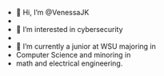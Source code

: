 - 👋 Hi, I’m @VenessaJK
- 
- 👀 I’m interested in cybersecurity
- 
- 🌱 I’m currently a junior at WSU majoring in
- Computer Science and minoring in
- math and electrical engineering.
